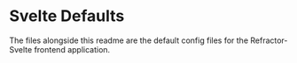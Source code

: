 # Svelte Defaults

The files alongside this readme are the default config files for the Refractor-Svelte
frontend application.